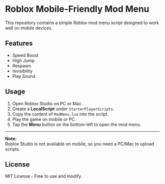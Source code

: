 # Roblox Mobile-Friendly Mod Menu

This repository contains a simple Roblox mod menu script designed to work well on mobile devices.

## Features

- Speed Boost  
- High Jump  
- Respawn  
- Invisibility  
- Play Sound  

## Usage

1. Open Roblox Studio on PC or Mac.  
2. Create a **LocalScript** under `StarterPlayerScripts`.  
3. Copy the content of `ModMenu.lua` into the script.  
4. Play the game on mobile or PC.  
5. Tap the **Menu** button on the bottom-left to open the mod menu.

---

**Note:**  
Roblox Studio is not available on mobile, so you need a PC/Mac to upload scripts.

## License

MIT License - Free to use and modify.

